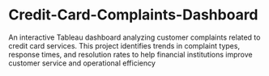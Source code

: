 # Credit-Card-Complaints-Dashboard
An interactive Tableau dashboard analyzing customer complaints related to credit card services. This project identifies trends in complaint types, response times, and resolution rates to help financial institutions improve customer service and operational efficiency

